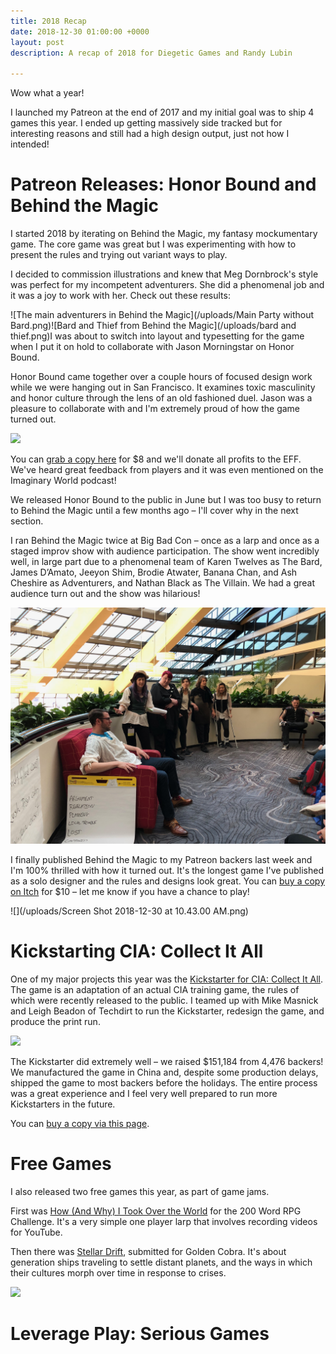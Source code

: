 ```yaml
---
title: 2018 Recap
date: 2018-12-30 01:00:00 +0000
layout: post
description: A recap of 2018 for Diegetic Games and Randy Lubin

---
```

Wow what a year!

I launched my Patreon at the end of 2017 and my initial goal was to ship 4 games this year. I ended up getting massively side tracked but for interesting reasons and still had a high design output, just not how I intended!

# Patreon Releases: Honor Bound and Behind the Magic

I started 2018 by iterating on Behind the Magic, my fantasy mockumentary game. The core game was great but I was experimenting with how to present the rules and trying out variant ways to play.

I decided to commission illustrations and knew that Meg Dornbrock's style was perfect for my incompetent adventurers. She did a phenomenal job and it was a joy to work with her. Check out these results:

![The main adventurers in Behind the Magic](/uploads/Main Party without Bard.png)![Bard and Thief from Behind the Magic](/uploads/bard and thief.png)I was about to switch into layout and typesetting for the game when I put it on hold to collaborate with Jason Morningstar on Honor Bound.

Honor Bound came together over a couple hours of focused design work while we were hanging out in San Francisco. It examines toxic masculinity and honor culture through the lens of an old fashioned duel. Jason was a pleasure to collaborate with and I'm extremely proud of how the game turned out.

![](https://diegeticgames.com/img/honor-bound-logo.jpg)

You can [grab a copy here](https://randylubin.itch.io/honor-bound) for $8 and we'll donate all profits to the EFF. We've heard great feedback from players and it was even mentioned on the Imaginary World podcast!

We released Honor Bound to the public in June but I was too busy to return to Behind the Magic until a few months ago – I'll cover why in the next section.

I ran Behind the Magic twice at Big Bad Con – once as a larp and once as a staged improv show with audience participation. The show went incredibly well, in large part due to a phenomenal team of Karen Twelves as The Bard, James D’Amato, Jeeyon Shim, Brodie Atwater, Banana Chan, and Ash Cheshire as Adventurers, and Nathan Black as The Villain. We had a great audience turn out and the show was hilarious!

![](/uploads/IMG_0536.jpg)

I finally published Behind the Magic to my Patreon backers last week and I'm 100% thrilled with how it turned out. It's the longest game I've published as a solo designer and the rules and designs look great. You can [buy a copy on Itch](https://randylubin.itch.io/behind-the-magic) for $10 – let me know if you have a chance to play!

![](/uploads/Screen Shot 2018-12-30 at 10.43.00 AM.png)

# Kickstarting CIA: Collect It All

One of my major projects this year was the [Kickstarter for CIA: Collect It All](https://www.kickstarter.com/projects/mmasnick/cia-collect-it-all/). The game is an adaptation of an actual CIA training game, the rules of which were recently released to the public. I teamed up with Mike Masnick and Leigh Beadon of Techdirt to run the Kickstarter, redesign the game, and produce the print run.

![](https://diegeticgames.com/img/collect-it-all-logo.png)

The Kickstarter did extremely well – we raised $151,184 from 4,476 backers! We manufactured the game in China and, despite some production delays, shipped the game to most backers before the holidays. The entire process was a great experience and I feel very well prepared to run more Kickstarters in the future. 

You can [buy a copy via this page](https://diegeticgames.com/cia-collect-it-all/).

# Free Games

I also released two free games this year, as part of game jams.

First was [How (And Why) I Took Over the World](https://200wordrpg.github.io/2018/rpg/2018/05/28/HowAndWhyITookOverTheWorld.html) for the 200 Word RPG Challenge. It's a very simple one player larp that involves recording videos for YouTube.

Then there was [Stellar Drift](), submitted for Golden Cobra. It's about generation ships traveling to settle distant planets, and the ways in which their cultures morph over time in response to crises.

![](https://diegeticgames.com/img/stellar-drift-logo.png)

# Leverage Play: Serious Games